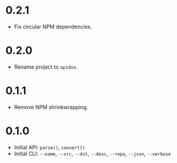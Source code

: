 # 0.2.1

* Fix circular NPM dependencies.

# 0.2.0

* Rename project to `apidox`.

# 0.1.1

* Remove NPM shrinkwrapping.

# 0.1.0

* Initial API: `parse()`, `convert()`
* Initial CLI: `--name`, `--src`, `--dst`, `--desc`, `--repo`, `--json`, `--verbose`

